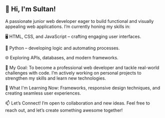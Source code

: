 ## 👋 Hi, I'm Sultan!
A passionate junior web developer eager to build functional and visually appealing web applications. I’m currently honing my skills in:

🖥️ HTML, CSS, and JavaScript – crafting engaging user interfaces.

🐍 Python – developing logic and automating processes.

🌐 Exploring APIs, databases, and modern frameworks.

🎯 My Goal: To become a professional web developer and tackle real-world challenges with code. I’m actively working on personal projects to strengthen my skills and learn new technologies.

🌱 What I'm Learning Now: Frameworks, responsive design techniques, and creating seamless user experiences.

📫 Let’s Connect! I’m open to collaboration and new ideas. Feel free to reach out, and let’s create something awesome together!

<!--
**Sultan-1775/Sultan-1775** is a ✨ _special_ ✨ repository because its `README.md` (this file) appears on your GitHub profile.

Here are some ideas to get you started:

- 🔭 I’m currently working on ...
- 🌱 I’m currently learning ...
- 👯 I’m looking to collaborate on ...
- 🤔 I’m looking for help with ...
- 💬 Ask me about ...
- 📫 How to reach me: ...
- 😄 Pronouns: ...
- ⚡ Fun fact: ...
-->
